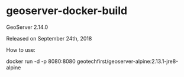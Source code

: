 # geoserver-docker-build

GeoServer 2.14.0

Released on September 24th, 2018

How to use:

docker run -d -p 8080:8080 geotechfirst/geoserver-alpine:2.13.1-jre8-alpine
